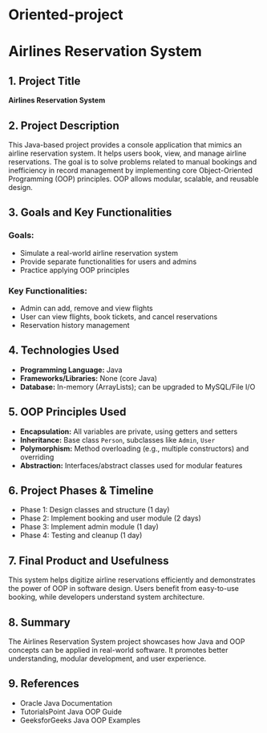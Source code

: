 # Oriented-project
# Airlines Reservation System

## 1. Project Title
**Airlines Reservation System**

## 2. Project Description
This Java-based project provides a console application that mimics an airline reservation system. It helps users book, view, and manage airline reservations. The goal is to solve problems related to manual bookings and inefficiency in record management by implementing core Object-Oriented Programming (OOP) principles. OOP allows modular, scalable, and reusable design.

## 3. Goals and Key Functionalities
### Goals:
- Simulate a real-world airline reservation system
- Provide separate functionalities for users and admins
- Practice applying OOP principles

### Key Functionalities:
- Admin can add, remove and view flights
- User can view flights, book tickets, and cancel reservations
- Reservation history management

## 4. Technologies Used
- **Programming Language:** Java
- **Frameworks/Libraries:** None (core Java)
- **Database:** In-memory (ArrayLists); can be upgraded to MySQL/File I/O

## 5. OOP Principles Used
- **Encapsulation:** All variables are private, using getters and setters
- **Inheritance:** Base class `Person`, subclasses like `Admin`, `User`
- **Polymorphism:** Method overloading (e.g., multiple constructors) and overriding
- **Abstraction:** Interfaces/abstract classes used for modular features

## 6. Project Phases & Timeline
- Phase 1: Design classes and structure (1 day)
- Phase 2: Implement booking and user module (2 days)
- Phase 3: Implement admin module (1 day)
- Phase 4: Testing and cleanup (1 day)

## 7. Final Product and Usefulness
This system helps digitize airline reservations efficiently and demonstrates the power of OOP in software design. Users benefit from easy-to-use booking, while developers understand system architecture.

## 8. Summary
The Airlines Reservation System project showcases how Java and OOP concepts can be applied in real-world software. It promotes better understanding, modular development, 
and user experience.

## 9. References
- Oracle Java Documentation  
- TutorialsPoint Java OOP Guide  
- GeeksforGeeks Java OOP Examples  
